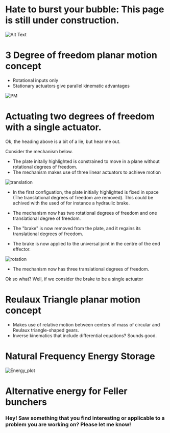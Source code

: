 # Hate to burst your bubble: This page is still under construction.
![Alt Text](https://media.giphy.com/media/1SW3w3VEmsn1C/giphy.gif)

# 3 Degree of freedom planar motion concept

- Rotational inputs only
- Stationary actuators give parallel kinematic advantages

![PM](https://user-images.githubusercontent.com/58186739/69635225-9c16d880-105c-11ea-9723-00551bb61c77.gif)


# Actuating two degrees of freedom with a single actuator. 

Ok, the heading above is a bit of a lie, but hear me out. 

Consider the mechanism below. 
- The plate initally highlighted is constrained to move in a plane without rotational degrees of freedom.
- The mechanism makes use of three linear actuators to achieve motion

![translation](https://user-images.githubusercontent.com/58186739/69939078-9cddbd80-14e7-11ea-8b22-4fb29386aefa.gif)

- In the first configuation, the plate initially highlighted is fixed in space (The translational degrees of freedom are removed). This could be achived with the used of for instance a hydraulic brake. 
- The mechanism now has two rotational degrees of freedom and one translational degree of freedom.


- The "brake" is now removed from the plate, and it regains its translational degrees of freedom.
- The brake is now applied to the universal joint in the centre of the end effector.

![rotation](https://user-images.githubusercontent.com/58186739/69939093-a2d39e80-14e7-11ea-8119-42cde54c67d9.gif)

- The mechanism now has three translational degrees of freedom.

Ok so what? Well, if we consider the brake to be a single actuator



# Reulaux Triangle planar motion concept

- Makes use of relative motion between centers of mass of circular and Reulaux triangle-shaped gears. 
- Inverse kinematics that include differential equations? Sounds good. 


# Natural Frequency Energy Storage

![Energy_plot](https://user-images.githubusercontent.com/58186739/69635130-670a8600-105c-11ea-8388-ba9778d2926c.png)


# Alternative energy for Feller bunchers


### Hey! Saw something that you find interesting or applicable to a problem you are working on? Please let me know!
